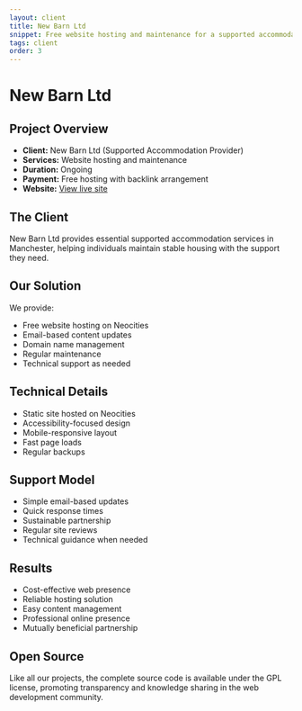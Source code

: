 ```yaml
---
layout: client
title: New Barn Ltd
snippet: Free website hosting and maintenance for a supported accommodation provider
tags: client
order: 3
---
```


# New Barn Ltd

## Project Overview
- **Client:** New Barn Ltd (Supported Accommodation Provider)
- **Services:** Website hosting and maintenance
- **Duration:** Ongoing
- **Payment:** Free hosting with backlink arrangement
- **Website:** [View live site](https://newbarnltd.co.uk)

## The Client
New Barn Ltd provides essential supported accommodation services in Manchester, helping individuals maintain stable housing with the support they need.

## Our Solution
We provide:
- Free website hosting on Neocities
- Email-based content updates
- Domain name management
- Regular maintenance
- Technical support as needed

## Technical Details
- Static site hosted on Neocities
- Accessibility-focused design
- Mobile-responsive layout
- Fast page loads
- Regular backups

## Support Model
- Simple email-based updates
- Quick response times
- Sustainable partnership
- Regular site reviews
- Technical guidance when needed

## Results
- Cost-effective web presence
- Reliable hosting solution
- Easy content management
- Professional online presence
- Mutually beneficial partnership

## Open Source
Like all our projects, the complete source code is available under the GPL license, promoting transparency and knowledge sharing in the web development community.
